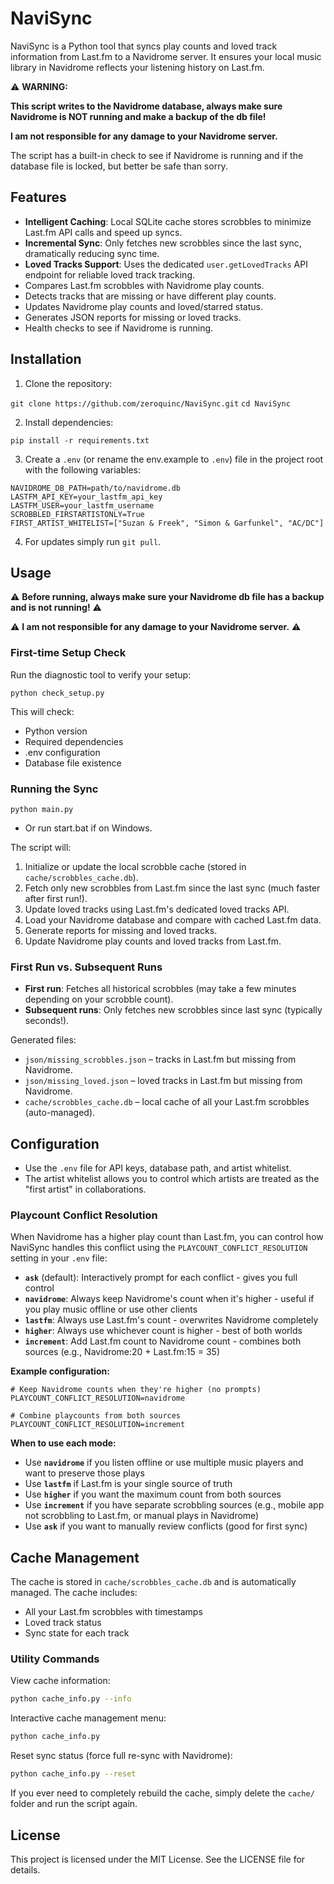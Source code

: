 # NaviSync

NaviSync is a Python tool that syncs play counts and loved track information from Last.fm to a Navidrome server. It ensures your local music library in Navidrome reflects your listening history on Last.fm.

⚠️ **WARNING:**

**This script writes to the Navidrome database, always make sure Navidrome is NOT running and make a backup of the db file!** 

**I am not responsible for any damage to your Navidrome server.**

The script has a built-in check to see if Navidrome is running and if the database file is locked, but better be safe than sorry.

## Features

- **Intelligent Caching**: Local SQLite cache stores scrobbles to minimize Last.fm API calls and speed up syncs.
- **Incremental Sync**: Only fetches new scrobbles since the last sync, dramatically reducing sync time.
- **Loved Tracks Support**: Uses the dedicated `user.getLovedTracks` API endpoint for reliable loved track tracking.
- Compares Last.fm scrobbles with Navidrome play counts.
- Detects tracks that are missing or have different play counts.
- Updates Navidrome play counts and loved/starred status.
- Generates JSON reports for missing or loved tracks.
- Health checks to see if Navidrome is running.

## Installation

1. Clone the repository:

`git clone https://github.com/zeroquinc/NaviSync.git`
`cd NaviSync`

2. Install dependencies:

`pip install -r requirements.txt`

3. Create a `.env` (or rename the env.example to `.env`) file in the project root with the following variables:

```
NAVIDROME_DB_PATH=path/to/navidrome.db
LASTFM_API_KEY=your_lastfm_api_key
LASTFM_USER=your_lastfm_username
SCROBBLED_FIRSTARTISTONLY=True
FIRST_ARTIST_WHITELIST=["Suzan & Freek", "Simon & Garfunkel", "AC/DC"]
```

4. For updates simply run `git pull`.

## Usage

⚠️ **Before running, always make sure your Navidrome db file has a backup and is not running!** ⚠️

⚠️ **I am not responsible for any damage to your Navidrome server.** ⚠️

### First-time Setup Check

Run the diagnostic tool to verify your setup:

`python check_setup.py`

This will check:
- Python version
- Required dependencies
- .env configuration
- Database file existence

### Running the Sync

`python main.py`

- Or run start.bat if on Windows.

The script will:

1. Initialize or update the local scrobble cache (stored in `cache/scrobbles_cache.db`).
2. Fetch only new scrobbles from Last.fm since the last sync (much faster after first run!).
3. Update loved tracks using Last.fm's dedicated loved tracks API.
4. Load your Navidrome database and compare with cached Last.fm data.
5. Generate reports for missing and loved tracks.
6. Update Navidrome play counts and loved tracks from Last.fm.

### First Run vs. Subsequent Runs

- **First run**: Fetches all historical scrobbles (may take a few minutes depending on your scrobble count).
- **Subsequent runs**: Only fetches new scrobbles since last sync (typically seconds!).

Generated files:

- `json/missing_scrobbles.json` – tracks in Last.fm but missing from Navidrome.
- `json/missing_loved.json` – loved tracks in Last.fm but missing from Navidrome.
- `cache/scrobbles_cache.db` – local cache of all your Last.fm scrobbles (auto-managed).

## Configuration

- Use the `.env` file for API keys, database path, and artist whitelist.
- The artist whitelist allows you to control which artists are treated as the "first artist" in collaborations.

### Playcount Conflict Resolution

When Navidrome has a higher play count than Last.fm, you can control how NaviSync handles this conflict using the `PLAYCOUNT_CONFLICT_RESOLUTION` setting in your `.env` file:

- **`ask`** (default): Interactively prompt for each conflict - gives you full control
- **`navidrome`**: Always keep Navidrome's count when it's higher - useful if you play music offline or use other clients
- **`lastfm`**: Always use Last.fm's count - overwrites Navidrome completely  
- **`higher`**: Always use whichever count is higher - best of both worlds
- **`increment`**: Add Last.fm count to Navidrome count - combines both sources (e.g., Navidrome:20 + Last.fm:15 = 35)

**Example configuration:**
```env
# Keep Navidrome counts when they're higher (no prompts)
PLAYCOUNT_CONFLICT_RESOLUTION=navidrome

# Combine playcounts from both sources
PLAYCOUNT_CONFLICT_RESOLUTION=increment
```

**When to use each mode:**
- Use **`navidrome`** if you listen offline or use multiple music players and want to preserve those plays
- Use **`lastfm`** if Last.fm is your single source of truth
- Use **`higher`** if you want the maximum count from both sources
- Use **`increment`** if you have separate scrobbling sources (e.g., mobile app not scrobbling to Last.fm, or manual plays in Navidrome)
- Use **`ask`** if you want to manually review conflicts (good for first sync)

## Cache Management

The cache is stored in `cache/scrobbles_cache.db` and is automatically managed. The cache includes:

- All your Last.fm scrobbles with timestamps
- Loved track status
- Sync state for each track

### Utility Commands

View cache information:
```bash
python cache_info.py --info
```

Interactive cache management menu:
```bash
python cache_info.py
```

Reset sync status (force full re-sync with Navidrome):
```bash
python cache_info.py --reset
```

If you ever need to completely rebuild the cache, simply delete the `cache/` folder and run the script again.

## License

This project is licensed under the MIT License. See the LICENSE file for details.

